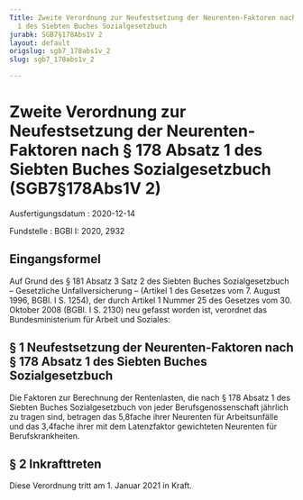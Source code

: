 ```yaml
---
Title: Zweite Verordnung zur Neufestsetzung der Neurenten-Faktoren nach § 178 Absatz
  1 des Siebten Buches Sozialgesetzbuch
jurabk: SGB7§178Abs1V 2
layout: default
origslug: sgb7_178abs1v_2
slug: sgb7_178abs1v_2

---
```


# Zweite Verordnung zur Neufestsetzung der Neurenten-Faktoren nach § 178 Absatz 1 des Siebten Buches Sozialgesetzbuch (SGB7§178Abs1V 2)

Ausfertigungsdatum
:   2020-12-14

Fundstelle
:   BGBl I: 2020, 2932


## Eingangsformel

Auf Grund des § 181 Absatz 3 Satz 2 des Siebten Buches Sozialgesetzbuch – Gesetzliche Unfallversicherung – (Artikel 1 des Gesetzes vom 7. August 1996, BGBl. I S. 1254), der durch Artikel 1 Nummer 25 des Gesetzes vom 30. Oktober 2008 (BGBl. I S. 2130) neu gefasst worden ist, verordnet das Bundesministerium für Arbeit und Soziales:


## § 1 Neufestsetzung der Neurenten-Faktoren nach § 178 Absatz 1 des Siebten Buches Sozialgesetzbuch

Die Faktoren zur Berechnung der Rentenlasten, die nach § 178 Absatz 1 des Siebten Buches Sozialgesetzbuch von jeder Berufsgenossenschaft jährlich zu tragen sind, betragen das 5,8fache ihrer Neurenten für Arbeitsunfälle und das 3,4fache ihrer mit dem Latenzfaktor gewichteten Neurenten für Berufskrankheiten.


## § 2 Inkrafttreten

Diese Verordnung tritt am 1. Januar 2021 in Kraft.

